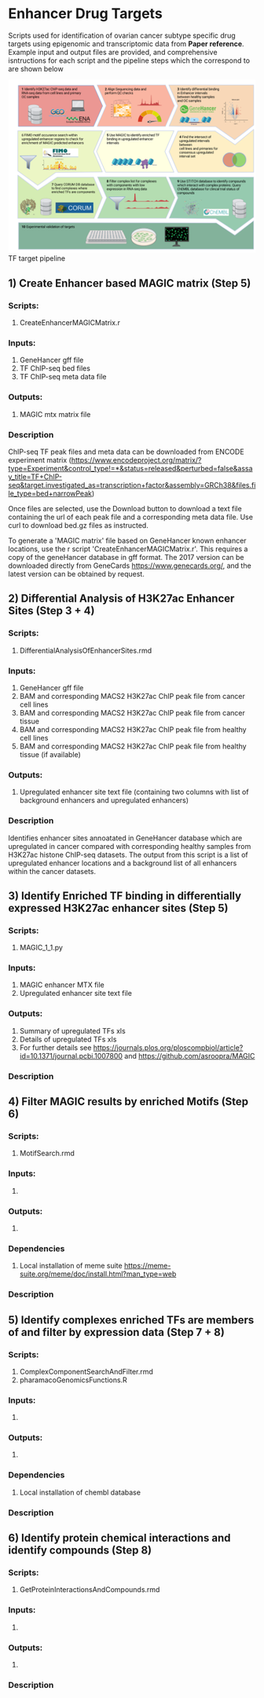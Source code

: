 # Enhancer Drug Targets
Scripts used for identification of ovarian cancer subtype specific drug targets using epigenomic and transcriptomic data from **Paper reference**. Example input and output files are provided, and comprehensive isntructions for each script and the pipeline steps which the correspond to are shown below

![Pharmacogenomics Pipeline](https://github.com/RBGO-Lab/EnhancerDrugTargetPipeline/blob/main/Figure1.png)
TF target pipeline 

## 1) Create Enhancer based MAGIC matrix (Step 5)

### Scripts: 
1. CreateEnhancerMAGICMatrix.r
### Inputs:
1. GeneHancer gff file
2. TF ChIP-seq bed files
3. TF ChIP-seq meta data file
### Outputs:
1. MAGIC mtx matrix file
### Description

ChIP-seq TF peak files and meta data can be downloaded from ENCODE experiment matrix (https://www.encodeproject.org/matrix/?type=Experiment&control_type!=*&status=released&perturbed=false&assay_title=TF+ChIP-seq&target.investigated_as=transcription+factor&assembly=GRCh38&files.file_type=bed+narrowPeak)

Once files are selected, use the Download button to download a text file containing the url of each peak file and a corresponding meta data file. Use curl to download bed.gz files as instructed.

To generate a 'MAGIC matrix' file based on GeneHancer known enhancer locations, use the r script 'CreateEnhancerMAGICMatrix.r'. This requires a copy of the geneHancer database in gff format. The 2017 version can be downloaded directly from GeneCards https://www.genecards.org/, and the latest version can be obtained by request.  

## 2) Differential Analysis of H3K27ac Enhancer Sites (Step 3 + 4)

### Scripts: 
1. DifferentialAnalysisOfEnhancerSites.rmd
### Inputs:
1. GeneHancer gff file
2. BAM and corresponding MACS2 H3K27ac ChIP peak file from cancer cell lines
3. BAM and corresponding MACS2 H3K27ac ChIP peak file from cancer tissue
4. BAM and corresponding MACS2 H3K27ac ChIP peak file from healthy cell lines
5. BAM and corresponding MACS2 H3K27ac ChIP peak file from healthy tissue (if available)
### Outputs:
1. Upregulated enhancer site text file (containing two columns with list of background enhancers and upregulated enhancers)
### Description

Identifies enhancer sites annoatated in GeneHancer database which are upregulated in cancer compared with corresponding healthy samples from 
H3K27ac histone ChIP-seq datasets. The output from this script is a list of upregulated enhancer locations and a background list of all enhancers within the cancer datasets.  

## 3) Identify Enriched TF binding in differentially expressed H3K27ac enhancer sites (Step 5)

### Scripts: 
1. MAGIC_1_1.py
### Inputs:
1. MAGIC enhancer MTX file
2. Upregulated enhancer site text file
### Outputs:
1. Summary of upregulated TFs xls
2. Details of upregulated TFs xls
3. For further details see https://journals.plos.org/ploscompbiol/article?id=10.1371/journal.pcbi.1007800 and https://github.com/asroopra/MAGIC
### Description

## 4) Filter MAGIC results by enriched Motifs (Step 6)

### Scripts: 
1. MotifSearch.rmd
### Inputs:
1. 
### Outputs:
1. 
### Dependencies
1. Local installation of meme suite https://meme-suite.org/meme/doc/install.html?man_type=web
### Description

## 5) Identify complexes enriched TFs are members of and filter by expression data (Step 7 + 8)

### Scripts: 
1. ComplexComponentSearchAndFilter.rmd
2. pharamacoGenomicsFunctions.R
### Inputs:
1. 
### Outputs:
1. 
### Dependencies
1. Local installation of chembl database
### Description

## 6) Identify protein chemical interactions and identify compounds (Step 8)

### Scripts: 
1. GetProteinInteractionsAndCompounds.rmd
### Inputs:
1. 
### Outputs:
1. 
### Description
